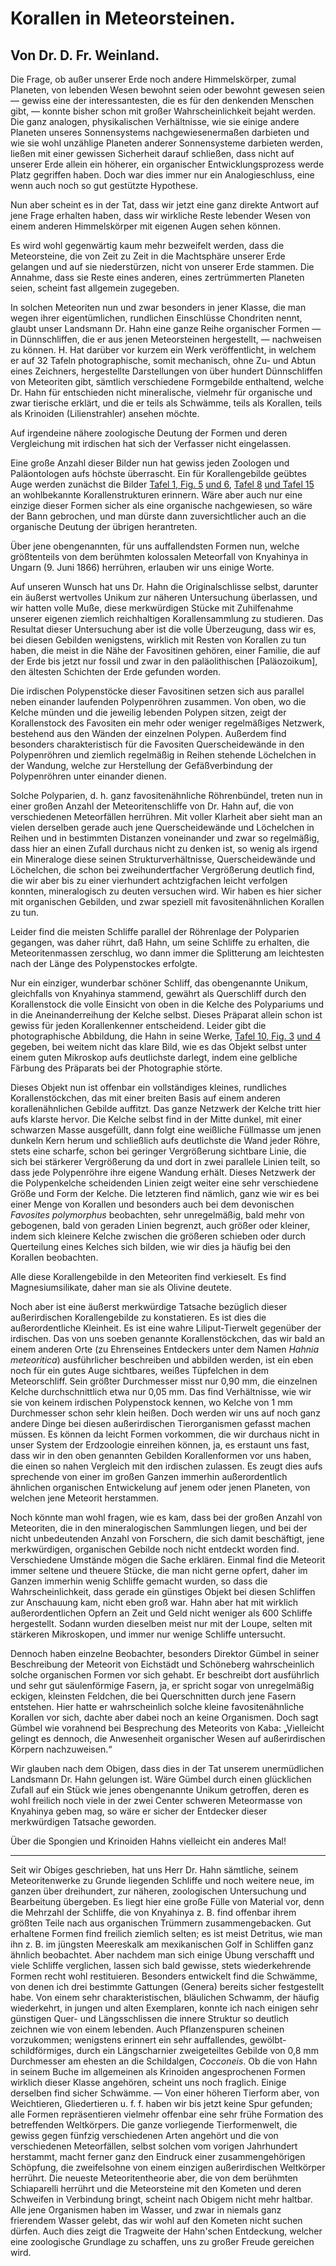 # Korallen in Meteorsteinen.

## Von Dr. D. Fr. Weinland.

Die Frage, ob außer unserer Erde noch andere Himmelskörper, zumal Planeten, von lebenden Wesen bewohnt seien oder bewohnt gewesen seien — gewiss eine der interessantesten, die es für den denkenden Menschen gibt, — konnte bisher schon mit großer Wahrscheinlichkeit bejaht werden. Die ganz analogen, physikalischen Verhältnisse, wie sie einige andere Planeten unseres Sonnensystems nachgewiesenermaßen darbieten und wie sie wohl unzählige Planeten anderer Sonnensysteme darbieten werden, ließen mit einer gewissen Sicherheit darauf schließen, dass nicht auf unserer Erde allein ein höherer, ein organischer Entwicklungsprozess werde Platz gegriffen haben. Doch war dies immer nur ein Analogieschluss, eine wenn auch noch so gut gestützte Hypothese.

Nun aber scheint es in der Tat, dass wir jetzt eine ganz direkte Antwort auf jene Frage erhalten haben, dass wir wirkliche Reste lebender Wesen von einem anderen Himmelskörper mit eigenen Augen sehen können.

Es wird wohl gegenwärtig kaum mehr bezweifelt werden, dass die Meteorsteine, die von Zeit zu Zeit in die Machtsphäre unserer Erde gelangen und auf sie niederstürzen, nicht von unserer Erde stammen. Die Annahme, dass sie Reste eines anderen, eines zertrümmerten Planeten seien, scheint fast allgemein zugegeben.

In solchen Meteoriten nun und zwar besonders in jener Klasse, die man wegen ihrer eigentümlichen, rundlichen Einschlüsse Chondriten nennt, glaubt unser Landsmann Dr. Hahn eine ganze Reihe organischer Formen — in Dünnschliffen, die er aus jenen Meteorsteinen hergestellt, — nachweisen zu können. H. Hat darüber vor kurzem ein Werk veröffentlicht, in welchem er auf 32 Tafeln photographische, somit mechanisch, ohne Zu- und Abtun eines Zeichners, hergestellte Darstellungen von über hundert Dünnschliffen von Meteoriten gibt, sämtlich verschiedene Formgebilde enthaltend, welche Dr. Hahn für entschieden nicht mineralische, vielmehr für organische und zwar tierische erklärt, und die er teils als Schwämme, teils als Korallen, teils als Krinoiden (Lilienstrahler) ansehen möchte.

Auf irgendeine nähere zoologische Deutung der Formen und deren Vergleichung mit irdischen hat sich der Verfasser nicht eingelassen.

Eine große Anzahl dieser Bilder nun hat gewiss jeden Zoologen und Paläontologen aufs höchste überrascht. Ein für Korallengebilde geübtes Auge werden zunächst die Bilder [Tafel 1, Fig. 5](https://cdn.solaranamnesis.com/OttoHahn/figures/meteorite_1-5_edit-b2.jpg) [und 6](https://cdn.solaranamnesis.com/OttoHahn/figures/meteorite_1-6_edit-b2.jpg), [Tafel 8](https://cdn.solaranamnesis.com/OttoHahn/figures/meteorite_8-1_edit-b2.jpg) [und Tafel 15](https://cdn.solaranamnesis.com/OttoHahn/figures/meteorite_15-1_edit-b3.jpg) an wohlbekannte Korallenstrukturen erinnern. Wäre aber auch nur eine einzige dieser Formen sicher als eine organische nachgewiesen, so wäre der Bann gebrochen, und man dürste dann zuversichtlicher auch an die organische Deutung der übrigen herantreten.

Über jene obengenannten, für uns auffallendsten Formen nun, welche größtenteils von dem berühmten kolossalen Meteorfall von Knyahinya in Ungarn (9. Juni 1866) herrühren, erlauben wir uns einige Worte.

Auf unseren Wunsch hat uns Dr. Hahn die Originalschlisse selbst, darunter ein äußerst wertvolles Unikum zur näheren Untersuchung überlassen, und wir hatten volle Muße, diese merkwürdigen Stücke mit Zuhilfenahme unserer eigenen ziemlich reichhaltigen Korallensammlung zu studieren. Das Resultat dieser Untersuchung aber ist die volle Überzeugung, dass wir es, bei diesen Gebilden wenigstens, wirklich mit Resten von Korallen zu tun haben, die meist in die Nähe der Favositinen gehören, einer Familie, die auf der Erde bis jetzt nur fossil und zwar in den paläolithischen [Paläozoikum], den ältesten Schichten der Erde gefunden worden.

Die irdischen Polypenstöcke dieser Favositinen setzen sich aus parallel neben einander laufenden Polypenröhren zusammen. Von oben, wo die Kelche münden und die jeweilig lebenden Polypen sitzen, zeigt der Korallenstock des Favositen ein mehr oder weniger regelmäßiges Netzwerk, bestehend aus den Wänden der einzelnen Polypen. Außerdem find besonders charakteristisch für die Favositen Querscheidewände in den Polypenröhren und ziemlich regelmäßig in Reihen stehende Löchelchen in der Wandung, welche zur Herstellung der Gefäßverbindung der Polypenröhren unter einander dienen.

Solche Polyparien, d. h. ganz favositenähnliche Röhrenbündel, treten nun in einer großen Anzahl der Meteoritenschliffe von Dr. Hahn auf, die von verschiedenen Meteorfällen herrühren. Mit voller Klarheit aber sieht man an vielen derselben gerade auch jene Querscheidewände und Löchelchen in Reihen und in bestimmten Distanzen voneinander und zwar so regelmäßig, dass hier an einen Zufall durchaus nicht zu denken ist, so wenig als irgend ein Mineraloge diese seinen Strukturverhältnisse, Querscheidewände und Löchelchen, die schon bei zweihundertfacher Vergrößerung deutlich find, die wir aber bis zu einer vierhundert achtzigfachen leicht verfolgen konnten, mineralogisch zu deuten versuchen wird. Wir haben es hier sicher mit organischen Gebilden, und zwar speziell mit favositenähnlichen Korallen zu tun.

Leider find die meisten Schliffe parallel der Röhrenlage der Polyparien gegangen, was daher rührt, daß Hahn, um seine Schliffe zu erhalten, die Meteoritenmassen zerschlug, wo dann immer die Splitterung am leichtesten nach der Länge des Polypenstockes erfolgte.

Nur ein einziger, wunderbar schöner Schliff, das obengenannte Unikum, gleichfalls von Knyahinya stammend, gewährt als Querschliff durch den Korallenstock die volle Einsicht von oben in die Kelche des Polypariums und in die Aneinanderreihung der Kelche selbst. Dieses Präparat allein schon ist gewiss für jeden Korallenkenner entscheidend. Leider gibt die photographische Abbildung, die Hahn in seine Werke, [Tafel 10, Fig. 3](https://cdn.solaranamnesis.com/OttoHahn/figures/meteorite_10-3_edit-b2.jpg) [und 4](https://cdn.solaranamnesis.com/OttoHahn/figures/meteorite_1-5_edit-b2.jpg) gegeben, bei weitem nicht das klare Bild, wie es das Objekt selbst unter einem guten Mikroskop aufs deutlichste darlegt, indem eine gelbliche Färbung des Präparats bei der Photographie störte.

Dieses Objekt nun ist offenbar ein vollständiges kleines, rundliches Korallenstöckchen, das mit einer breiten Basis auf einem anderen korallenähnlichen Gebilde auffitzt. Das ganze Netzwerk der Kelche tritt hier aufs klarste hervor. Die Kelche selbst find in der Mitte dunkel, mit einer schwarzen Masse ausgefüllt, dann folgt eine weißliche Füllmasse um jenen dunkeln Kern herum und schließlich aufs deutlichste die Wand jeder Röhre, stets eine scharfe, schon bei geringer Vergrößerung sichtbare Linie, die sich bei stärkerer Vergrößerung da und dort in zwei parallele Linien teilt, so dass jede Polypenröhre ihre eigene Wandung erhält. Dieses Netzwerk der die Polypenkelche scheidenden Linien zeigt weiter eine sehr verschiedene Größe und Form der Kelche. Die letzteren find nämlich, ganz wie wir es bei einer Menge von Korallen und besonders auch bei dem devonischen _Favosites polymorphus_ beobachten, sehr unregelmäßig, bald mehr von gebogenen, bald von geraden Linien begrenzt, auch größer oder kleiner, indem sich kleinere Kelche zwischen die größeren schieben oder durch Querteilung eines Kelches sich bilden, wie wir dies ja häufig bei den Korallen beobachten.

Alle diese Korallengebilde in den Meteoriten find verkieselt. Es find Magnesiumsilikate, daher man sie als Olivine deutete.

Noch aber ist eine äußerst merkwürdige Tatsache bezüglich dieser außerirdischen Korallengebilde zu konstatieren. Es ist dies die außerordentliche Kleinheit. Es ist eine wahre Liliput-Tierwelt gegenüber der irdischen. Das von uns soeben genannte Korallenstöckchen, das wir bald an einem anderen Orte (zu Ehrenseines Entdeckers unter dem Namen _Hahnia meteoritica_) ausführlicher beschreiben und abbilden werden, ist ein eben noch für ein gutes Auge sichtbares, weißes Tüpfelchen in dem Meteorschliff. Sein größter Durchmesser misst nur 0,90 mm, die einzelnen Kelche durchschnittlich etwa nur 0,05 mm. Das find Verhältnisse, wie wir sie von keinem irdischen Polypenstock kennen, wo Kelche von 1 mm Durchmesser schon sehr klein heißen. Doch werden wir uns auf noch ganz andere Dinge bei diesen außerirdischen Tierorganismen gefasst machen müssen. Es können da leicht Formen vorkommen, die wir durchaus nicht in unser System der Erdzoologie einreihen können, ja, es erstaunt uns fast, dass wir in den oben genannten Gebilden Korallenformen vor uns haben, die einen so nahen Vergleich mit den irdischen zulassen. Es zeugt dies aufs sprechende von einer im großen Ganzen immerhin außerordentlich ähnlichen organischen Entwickelung auf jenem oder jenen Planeten, von welchen jene Meteorit herstammen.

Noch könnte man wohl fragen, wie es kam, dass bei der großen Anzahl von Meteoriten, die in den mineralogischen Sammlungen liegen, und bei der nicht unbedeutenden Anzahl von Forschern, die sich damit beschäftigt, jene merkwürdigen, organischen Gebilde noch nicht entdeckt worden find. Verschiedene Umstände mögen die Sache erklären. Einmal find die Meteorit immer seltene und theuere Stücke, die man nicht gerne opfert, daher im Ganzen immerhin wenig Schliffe gemacht wurden, so dass die Wahrscheinlichkeit, dass gerade ein günstiges Objekt bei diesen Schliffen zur Anschauung kam, nicht eben groß war. Hahn aber hat mit wirklich außerordentlichen Opfern an Zeit und Geld nicht weniger als 600 Schliffe hergestellt. Sodann wurden dieselben meist nur mit der Loupe, selten mit stärkeren Mikroskopen, und immer nur wenige Schliffe untersucht.

Dennoch haben einzelne Beobachter, besonders Direktor Gümbel in seiner Beschreibung der Meteorit von Eichstädt und Schöneberg wahrscheinlich solche organischen Formen vor sich gehabt. Er beschreibt dort ausführlich und sehr gut säulenförmige Fasern, ja, er spricht sogar von unregelmäßig eckigen, kleinsten Feldchen, die bei Querschnitten durch jene Fasern entstehen. Hier hatte er wahrscheinlich solche kleine favositenähnliche Korallen vor sich, dachte aber dabei noch an keine Organismen. Doch sagt Gümbel wie vorahnend bei Besprechung des Meteorits von Kaba: „Vielleicht gelingt es dennoch, die Anwesenheit organischer Wesen auf außerirdischen Körpern nachzuweisen.“

Wir glauben nach dem Obigen, dass dies in der Tat unserem unermüdlichen Landsmann Dr. Hahn gelungen ist. Wäre Gümbel durch einen glücklichen Zufall auf ein Stück wie jenes obengenannte Unikum getroffen, deren es wohl freilich noch viele in der zwei Center schweren Meteormasse von Knyahinya geben mag, so wäre er sicher der Entdecker dieser merkwürdigen Tatsache geworden.

Über die Spongien und Krinoiden Hahns vielleicht ein anderes Mal!

***

Seit wir Obiges geschrieben, hat uns Herr Dr. Hahn sämtliche, seinem Meteoritenwerke zu Grunde liegenden Schliffe und noch weitere neue, im ganzen über dreihundert, zur näheren, zoologischen Untersuchung und Bearbeitung übergeben. Es liegt hier eine große Fülle von Material vor, denn die Mehrzahl der Schliffe, die von Knyahinya z. B. find offenbar ihrem größten Teile nach aus organischen Trümmern zusammengebacken. Gut erhaltene Formen find freilich ziemlich selten; es ist meist Detritus, wie man ihn z. B. im jüngsten Meereskalk am mexikanischen Golf in Schliffen ganz ähnlich beobachtet. Aber nachdem man sich einige Übung verschafft und viele Schliffe verglichen, lassen sich bald gewisse, stets wiederkehrende Formen recht wohl restituieren. Besonders entwickelt find die Schwämme, von denen ich drei bestimmte Gattungen (Genera) bereits sicher festgestellt habe. Von einem sehr charakteristischen, bläulichen Schwamm, der häufig wiederkehrt, in jungen und alten Exemplaren, konnte ich nach einigen sehr günstigen Quer- und Längsschlissen die innere Struktur so deutlich zeichnen wie von einem lebenden. Auch Pflanzenspuren scheinen vorzukommen; wenigstens erinnert ein sehr auffallendes, gewölbt-schildförmiges, durch ein Längscharnier zweigeteiltes Gebilde von 0,8 mm Durchmesser am ehesten an die Schildalgen, _Cocconeis_. Ob die von Hahn in seinem Buche im allgemeinen als Krinoiden angesprochenen Formen wirklich dieser Klasse angehören, scheint uns noch fraglich. Einige derselben find sicher Schwämme. — Von einer höheren Tierform aber, von Weichtieren, Gliedertieren u. f. f. haben wir bis jetzt keine Spur gefunden; alle Formen repräsentieren vielmehr offenbar eine sehr frühe Formation des betreffenden Weltkörpers. Die ganze vorliegende Tierformenwelt, die gewiss gegen fünfzig verschiedenen Arten angehört und die von verschiedenen Meteorfällen, selbst solchen vom vorigen Jahrhundert herstammt, macht ferner ganz den Eindruck einer zusammengehörigen Schöpfung, die zweifelsohne von einem einzigen außerirdischen Weltkörper herrührt. Die neueste Meteoritentheorie aber, die von dem berühmten Schiaparelli herrührt und die Meteorsteine mit den Kometen und deren Schweifen in Verbindung bringt, scheint nach Obigem nicht mehr haltbar. Alle jene Organismen haben im Wasser, und zwar in niemals ganz frierendem Wasser gelebt, das wir wohl auf den Kometen nicht suchen dürfen. Auch dies zeigt die Tragweite der Hahn'schen Entdeckung, welcher eine zoologische Grundlage zu schaffen, uns zu großer Freude gereichen wird.

